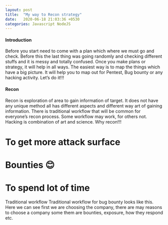 ```yaml
---
layout: post
title:  "My way to Recon strategy"
date:   2020-06-18 21:03:36 +0530
categories: Javascript NodeJS
---
```

#### Introduction
Before you start need to come with a plan which where we must go and check. Before this the last thing was going randomly and checking different stuffs and it is messy and totally confused. Once you make plans or strategy, it will help in all ways. The easiest way is to map the things which have a big picture. It will help you to map out for Pentest, Bug bounty or any hacking activity. Let’s do it!!!

#### Recon
Recon is exploration of area to gain information of target. It does not have any unique method all has different aspects and different way art of gaining information. There is traditional workflow that will be common for everyone’s recon process. Some workflow may work, for others not. Hacking is combination of art and science.
Why recon!!!
#	To get more attack surface
#	Bounties 😊
#	To spend lot of time

Traditional workflow 
Traditional workflow for bug bounty looks like this. Here we can see first we are choosing the company, there are may reasons to choose a company some them are bounties, exposure, how they respond etc. 




